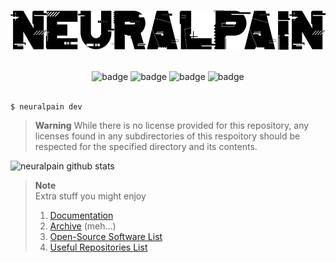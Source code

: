 <p align="center">
  <picture>
    <source srcset="assets/images/neuralpain-dark.svg" media="(prefers-color-scheme: dark)" height="64px" alt="neuralpain logo dark">
    <img src="assets/images/neuralpain-light.svg" height="64px" alt="neuralpain logo light">
  </picture>
  <br><br>
</p>

<p align="center">
  <img src="https://img.shields.io/badge/GitHub-100000?style=for-the-badge&logo=github&logoColor=white" alt="badge">
  <img src="https://img.shields.io/badge/Windows-0078D6?style=for-the-badge&logo=windows&logoColor=white" alt="badge">
  <img src="https://img.shields.io/badge/mac%20os-000000?style=for-the-badge&logo=apple&logoColor=white" alt="badge">
  <img src="https://img.shields.io/badge/Linux-FCC624?style=for-the-badge&logo=linux&logoColor=black" alt="badge">
  <br><br>
</p>

```
$ neuralpain dev
```

> **Warning** While there is no license provided for this repository, any licenses found in any subdirectories of this respoitory should be respected for the specified directory and its contents.

![neuralpain github stats](https://github-readme-activity-graph.cyclic.app/graph?username=neuralpain&theme=github-compact)

<!-- <p align="center">
  <img src="https://github-readme-stats.vercel.app/api?username=neuralpain&show_icons=true&theme=dark&include_all_commits=true" alt="neuralpain github stats">
</p> -->

> **Note**  
> Extra stuff you might enjoy
> 1. [Documentation](./docs)
> 2. [Archive](./archive) (meh...)
> 3. [Open-Source Software List](./docs/OpenSourceSoftwareList.md)
> 4. [Useful Repositories List](./docs/UsefulRepositories.md)
